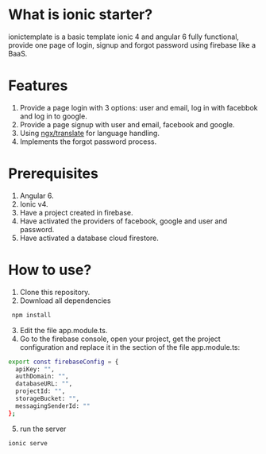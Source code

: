 # What is ionic starter?

ionictemplate is a basic template ionic 4 and angular 6 fully functional, provide one page of login, signup and forgot password using firebase like a BaaS.

# Features

1. Provide a page login with 3 options: user and email, log in with facebbok and log in to google.
2. Provide a page signup with user and email, facebook and google.
3. Using [ngx/translate](https://github.com/ngx-translate/core) for language handling.
4. Implements the forgot password process.

# Prerequisites

1. Angular 6.
2. Ionic v4.
3. Have a project created in firebase.
4. Have activated the providers of facebook, google and user and password.
5. Have activated a database cloud firestore.

# How to use?

1. Clone this repository.
2. Download all dependencies

```bash
 npm install
```
3. Edit the file app.module.ts.
4. Go to the firebase console, open your project, get the project configuration and replace it in the section of the file app.module.ts:

```bash
export const firebaseConfig = {
  apiKey: "",
  authDomain: "",
  databaseURL: "",
  projectId: "",
  storageBucket: "",
  messagingSenderId: ""
};
```

5. run the server
```bash
ionic serve
```

